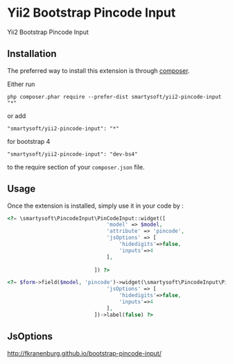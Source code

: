 Yii2 Bootstrap Pincode Input
============================
Yii2 Bootstrap Pincode Input

Installation
------------

The preferred way to install this extension is through [composer](http://getcomposer.org/download/).

Either run

```
php composer.phar require --prefer-dist smartysoft/yii2-pincode-input "*"
```

or add

```
"smartysoft/yii2-pincode-input": "*"
```

for bootstrap 4
```
"smartysoft/yii2-pincode-input": "dev-bs4"
```


to the require section of your `composer.json` file.


Usage
-----

Once the extension is installed, simply use it in your code by  :

```php
<?= \smartysoft\PincodeInput\PinCodeInput::widget([
                                'model' => $model,
                                'attribute' => 'pincode',
                                'jsOptions' => [
                                    'hidedigits'=>false,
                                    'inputs'=>4
                                ],
                            
                            ]) ?>
```                            
                            
```php
<?= $form->field($model, 'pincode')->widget(\smartysoft\PincodeInput\PinCodeInput::className(), [
                                'jsOptions' => [
                                    'hidedigits'=>false,
                                    'inputs'=>4
                                ],
                            ])->label(false) ?>
```

JsOptions
---------
http://fkranenburg.github.io/bootstrap-pincode-input/
